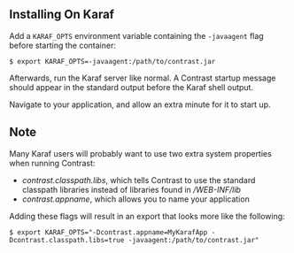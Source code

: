 <!--
title: "Installing On Karaf"
description: "Agent installation using the Karaf app container"
tags: "java agent installation Karaf apache"
-->

## Installing On Karaf
Add a ```KARAF_OPTS``` environment variable containing the ```-javaagent``` flag before starting the container:

``` 
$ export KARAF_OPTS=-javaagent:/path/to/contrast.jar
```

Afterwards, run the Karaf server like normal. A Contrast startup message should appear in the standard output before the Karaf shell output.

Navigate to your application, and allow an extra minute for it to start up.


## Note

Many Karaf users will probably want to use two extra system properties when running Contrast:
 * *contrast.classpath.libs*, which tells Contrast to use the standard classpath libraries instead of libraries found in */WEB-INF/lib*
 * *contrast.appname*, which allows you to name your application
 
Adding these flags will result in an export that looks more like the following:

```
$ export KARAF_OPTS="-Dcontrast.appname=MyKarafApp -Dcontrast.classpath.libs=true -javaagent:/path/to/contrast.jar"
```